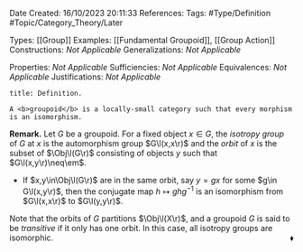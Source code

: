 <div class="topSpace"></div>

Date Created: 16/10/2023 20:11:33
References:
Tags: #Type/Definition #Topic/Category_Theory/Later

Types: [[Group]]
Examples: [[Fundamental Groupoid]], [[Group Action]]
Constructions: <i>Not Applicable</i>
Generalizations: <i>Not Applicable</i>

Properties: <i>Not Applicable</i>
Sufficiencies: <i>Not Applicable</i>
Equivalences: <i>Not Applicable</i>
Justifications: <i>Not Applicable</i>

``` ad-Definition
title: Definition.

A <b>groupoid</b> is a locally-small category such that every morphism is an isomorphism.

```

<b>Remark.</b> Let $G$ be a groupoid. For a fixed object $x\in G$, the <i>isotropy group</i> of $G$ at $x$ is the automorphism group $G\l(x,x\r)$ and the <i>orbit</i> of $x$ is the subset of $\Obj\l(G\r)$ consisting of objects $y$ such that $G\l(x,y\r)\neq\em$.
* If $x,y\in\Obj\l(G\r)$ are in the same orbit, say $y=gx$ for some $g\in G\l(x,y\r)$, then the conjugate map $h\mapsto ghg^{-1}$ is an isomorphism from $G\l(x,x\r)$ to $G\l(y,y\r)$.

Note that the orbits of $G$ partitions $\Obj\l(X\r)$, and a groupoid $G$ is said to be <i>transitive</i> if it only has one orbit. In this case, all isotropy groups are isomorphic.<span style="float:right;">$\blacklozenge$</span>
